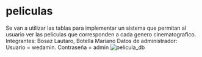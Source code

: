 # peliculas
Se van a utilizar las tablas para implementar un sistema que permitan al usuario ver las peliculas que corresponden a cada genero cinematografico.
Integrantes: Bosaz Lautaro, Botella Mariano
Datos de administrador: Usuario = wedamin. Contraseña = admin
![pelicula_db](https://github.com/user-attachments/assets/e8eebecc-7fa3-48e9-8b59-8226e5133067)
